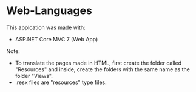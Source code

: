 # Web-Languages

This applcation was made with:
- ASP.NET Core MVC 7 (Web App)

Note:
- To translate the pages made in HTML, first create the folder called "Resources" and inside, create the folders with the same name as the folder "Views".
- .resx files are "resources" type files.
